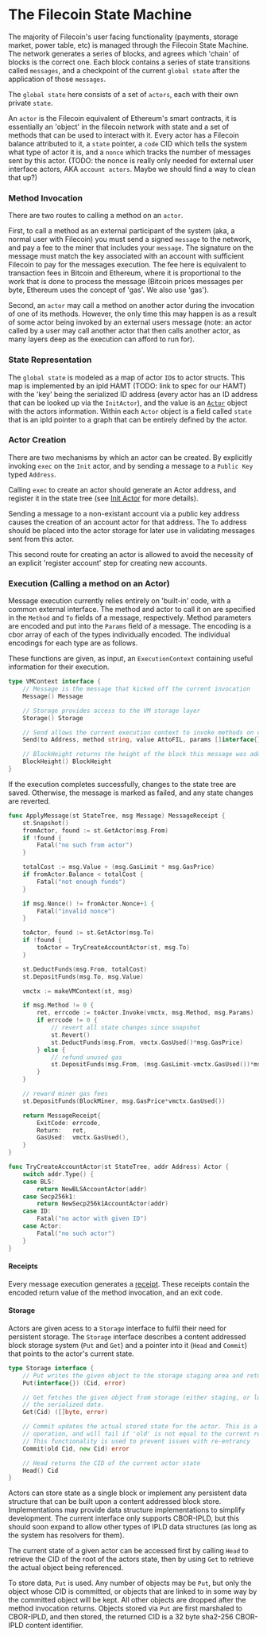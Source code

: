 # The Filecoin State Machine

The majority of Filecoin's user facing functionality (payments, storage market, power table, etc) is managed through the Filecoin State Machine. The network generates a series of blocks, and agrees which 'chain' of blocks is the correct one. Each block contains a series of state transitions called `messages`, and a checkpoint of the current `global state` after the application of those `messages`.

The `global state` here consists of a set of `actors`, each with their own private `state`.

An `actor` is the Filecoin equivalent of Ethereum's smart contracts, it is essentially an 'object' in the filecoin network with state and a set of methods that can be used to interact with it. Every actor has a Filecoin balance attributed to it, a `state` pointer, a `code` CID which tells the system what type of actor it is, and a `nonce` which tracks the number of messages sent by this actor. (TODO: the nonce is really only needed for external user interface actors, AKA `account actors`. Maybe we should find a way to clean that up?)

### Method Invocation

There are two routes to calling a method on an `actor`.

First, to call a method as an external participant of the system (aka, a normal user with Filecoin) you must send a signed `message` to the network, and pay a fee to the miner that includes your `message`.  The signature on the message must match the key associated with an account with sufficient Filecoin to pay for the messages execution. The fee here is equivalent to transaction fees in Bitcoin and Ethereum, where it is proportional to the work that is done to process the message (Bitcoin prices messages per byte, Ethereum uses the concept of 'gas'. We also use 'gas').

Second, an `actor` may call a method on another actor during the invocation of one of its methods.  However, the only time this may happen is as a result of some actor being invoked by an external users message (note: an actor called by a user may call another actor that then calls another actor, as many layers deep as the execution can afford to run for).

### State Representation

The `global state` is modeled as a map of actor `ID`s to actor structs. This map is implemented by an ipld HAMT (TODO: link to spec for our HAMT) with the 'key' being the serialized ID address (every actor has an ID address that can be looked up via the `InitActor`), and the value is an [`Actor`](data-structures.md#actor) object with the actors information. Within each `Actor` object is a field called `state` that is an ipld pointer to a graph that can be entirely defined by the actor.

### Actor Creation

There are two mechanisms by which an actor can be created. By explicitly invoking `exec` on the `Init` actor, and by sending a message to a `Public Key` typed `Address`.

Calling `exec` to create an actor should generate an Actor address, and register it in the state tree (see [Init Actor](actors.md#init-actor) for more details).

Sending a message to a non-existant account via a public key address causes the creation of an account actor for that address. The `To` address should be placed into the actor storage for later use in validating messages sent from this actor.

This second route for creating an actor is allowed to avoid the necessity of an explicit 'register account' step for creating new accounts.

### Execution (Calling a method on an Actor)

Message execution currently relies entirely on 'built-in' code, with a common external interface. The method and actor to call it on are specified in the `Method` and `To` fields of a message, respectively. Method parameters are encoded and put into the `Params` field of a message. The encoding is a cbor array of each of the types individually encoded. The individual encodings for each type are as follows.

These functions are given, as input, an `ExecutionContext` containing useful information for their execution.

```go
type VMContext interface {
	// Message is the message that kicked off the current invocation
	Message() Message

	// Storage provides access to the VM storage layer
	Storage() Storage

	// Send allows the current execution context to invoke methods on other actors in the system
	Send(to Address, method string, value AttoFIL, params []interface{}) ([][]byte, uint8, error)

	// BlockHeight returns the height of the block this message was added to the chain in
	BlockHeight() BlockHeight
}
```

If the execution completes successfully, changes to the state tree are saved. Otherwise, the message is marked as failed, and any state changes are reverted.

```go
func ApplyMessage(st StateTree, msg Message) MessageReceipt {
	st.Snapshot()
	fromActor, found := st.GetActor(msg.From)
	if !found {
		Fatal("no such from actor")
	}

	totalCost := msg.Value + (msg.GasLimit * msg.GasPrice)
	if fromActor.Balance < totalCost {
		Fatal("not enough funds")
	}

	if msg.Nonce() != fromActor.Nonce+1 {
		Fatal("invalid nonce")
	}

	toActor, found := st.GetActor(msg.To)
	if !found {
		toActor = TryCreateAccountActor(st, msg.To)
	}

	st.DeductFunds(msg.From, totalCost)
	st.DepositFunds(msg.To, msg.Value)

	vmctx := makeVMContext(st, msg)

	if msg.Method != 0 {
		ret, errcode := toActor.Invoke(vmctx, msg.Method, msg.Params)
		if errcode != 0 {
			// revert all state changes since snapshot
			st.Revert()
			st.DeductFunds(msg.From, vmctx.GasUsed()*msg.GasPrice)
		} else {
			// refund unused gas
			st.DepositFunds(msg.From, (msg.GasLimit-vmctx.GasUsed())*msg.GasPrice)
		}
	}

	// reward miner gas fees
	st.DepositFunds(BlockMiner, msg.GasPrice*vmctx.GasUsed())

	return MessageReceipt{
		ExitCode: errcode,
		Return:   ret,
		GasUsed:  vmctx.GasUsed(),
	}
}

func TryCreateAccountActor(st StateTree, addr Address) Actor {
	switch addr.Type() {
	case BLS:
		return NewBLSAccountActor(addr)
	case Secp256k1:
		return NewSecp256k1AccountActor(addr)
	case ID:
		Fatal("no actor with given ID")
	case Actor:
		Fatal("no such actor")
	}
}
```

#### Receipts

Every message execution generates a [receipt](data-structures.md#message-receipt). These receipts contain the encoded return value of the method invocation, and an exit code.

#### Storage

Actors are given acess to a `Storage` interface to fulfil their need for persistent storage. The `Storage` interface describes a content addressed block storage system (`Put` and `Get`) and a pointer into it (`Head` and `Commit`) that points to the actor's current state.

```go
type Storage interface {
	// Put writes the given object to the storage staging area and returns its CID
	Put(interface{}) (Cid, error)

	// Get fetches the given object from storage (either staging, or local) and returns
	// the serialized data.
	Get(Cid) ([]byte, error)

	// Commit updates the actual stored state for the actor. This is a compare and swap
	// operation, and will fail if 'old' is not equal to the current return value of `Head`.
	// This functionality is used to prevent issues with re-entrancy
	Commit(old Cid, new Cid) error

	// Head returns the CID of the current actor state
	Head() Cid
}
```

Actors can store state as a single block or implement any persistent
data structure that can be built upon a content addressed block store.
Implementations may provide data structure implementations to simplify
development. The current interface only supports CBOR-IPLD, but this
should soon expand to allow other types of IPLD data structures (as long
as the system has resolvers for them).

The current state of a given actor can be accessed first by calling `Head` to retrieve the CID of the root of the actors state, then by using `Get` to retrieve the actual object being referenced.

To store data, `Put` is used. Any number of objects may be `Put`, but only the object whose CID is committed, or objects that are linked to in some way by the committed object will be kept. All other objects are dropped after the method invocation returns. Objects stored via `Put` are first marshaled to CBOR-IPLD, and then stored, the returned CID is a 32 byte sha2-256 CBOR-IPLD content identifier.

